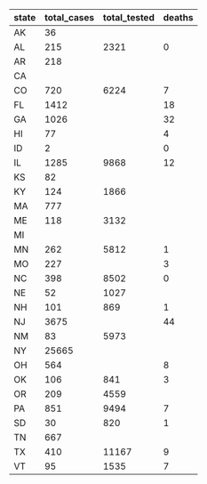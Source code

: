 state | total_cases | total_tested | deaths
--- | --- | --- | ---
AK | 36 |  | 
AL | 215 | 2321 | 0
AR | 218 |  | 
CA |  |  | 
CO | 720 | 6224 | 7
FL | 1412 |  | 18
GA | 1026 |  | 32
HI | 77 |  | 4
ID | 2 |  | 0
IL | 1285 | 9868 | 12
KS | 82 |  | 
KY | 124 | 1866 | 
MA | 777 |  | 
ME | 118 | 3132 | 
MI |  |  | 
MN | 262 | 5812 | 1
MO | 227 |  | 3
NC | 398 | 8502 | 0
NE | 52 | 1027 | 
NH | 101 | 869 | 1
NJ | 3675 |  | 44
NM | 83 | 5973 | 
NY | 25665 |  | 
OH | 564 |  | 8
OK | 106 | 841 | 3
OR | 209 | 4559 | 
PA | 851 | 9494 | 7
SD | 30 | 820 | 1
TN | 667 |  | 
TX | 410 | 11167 | 9
VT | 95 | 1535 | 7

